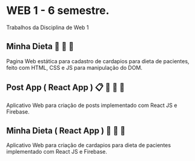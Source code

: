 # WEB 1 - 6 semestre.
Trabalhos da Disciplina de Web 1

## Minha Dieta :apple: :rice:  :meat_on_bone:
Pagina Web estática para cadastro de cardapios para dieta de pacientes, feito com HTML, CSS e JS para manipulação do DOM.

## Post App  ( React App ) :clipboard: :calendar: :bookmark: :paperclip:
Aplicativo Web para criação de posts implementado com React JS e Firebase.

## Minha Dieta ( React App )  :apple: :rice:  :meat_on_bone:
Aplicativo Web para criação de cardapios para dieta de pacientes implementado com React JS e Firebase.
